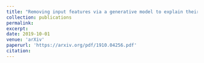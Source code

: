 ```yaml
---
title: "Removing input features via a generative model to explain their attributions to classifier’s decisions"
collection: publications
permalink:
excerpt:
date: 2019-10-01
venue: 'arXiv'
paperurl: 'https://arxiv.org/pdf/1910.04256.pdf'
citation:
---
```


<!-- [Download paper here](https://arxiv.org/pdf/1910.04256.pdf) -->